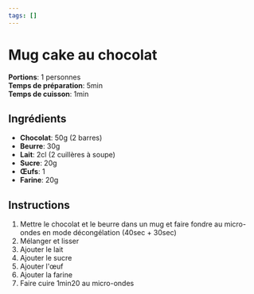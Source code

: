 ```yaml
---
tags: []
---
```

# Mug cake au chocolat
<CenteredImage :src="$withBase('/images/recettes/mug_cake.jpg')" alt="recette" width="500" />

**Portions**: 1 personnes<br>
**Temps de préparation**: 5min<br>
**Temps de cuisson**: 1min<br>

## Ingrédients
- **Chocolat**: 50g (2 barres)
- **Beurre**: 30g
- **Lait**: 2cl (2 cuillères à soupe)
- **Sucre**: 20g
- **Œufs**: 1
- **Farine**: 20g

## Instructions
1. Mettre le chocolat et le beurre dans un mug et faire fondre au micro-ondes en mode décongélation (40sec + 30sec)
2. Mélanger et lisser
3. Ajouter le lait
4. Ajouter le sucre
5. Ajouter l'œuf
6. Ajouter la farine
7. Faire cuire 1min20 au micro-ondes
